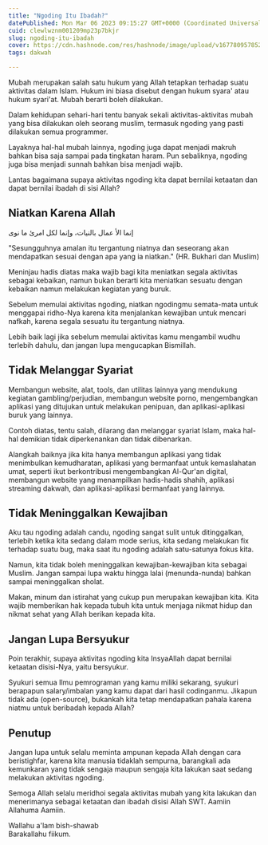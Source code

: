 ```yaml
---
title: "Ngoding Itu Ibadah?"
datePublished: Mon Mar 06 2023 09:15:27 GMT+0000 (Coordinated Universal Time)
cuid: clewlwznm001209mp23p7bkjr
slug: ngoding-itu-ibadah
cover: https://cdn.hashnode.com/res/hashnode/image/upload/v1677809578527/b96fdb19-9455-44b3-9ab8-c71415ccd659.png
tags: dakwah

---
```


Mubah merupakan salah satu hukum yang Allah tetapkan terhadap suatu aktivitas dalam Islam. Hukum ini biasa disebut dengan hukum syara' atau hukum syari'at. Mubah berarti boleh dilakukan.

Dalam kehidupan sehari-hari tentu banyak sekali aktivitas-aktivitas mubah yang bisa dilakukan oleh seorang muslim, termasuk ngoding yang pasti dilakukan semua programmer.

Layaknya hal-hal mubah lainnya, ngoding juga dapat menjadi makruh bahkan bisa saja sampai pada tingkatan haram. Pun sebaliknya, ngoding juga bisa menjadi sunnah bahkan bisa menjadi wajib.

Lantas bagaimana supaya aktivitas ngoding kita dapat bernilai ketaatan dan dapat bernilai ibadah di sisi Allah?

## Niatkan Karena Allah

إنما الأ عمال بالنيات، وإنما لكل امرئ ما نوى

"Sesungguhnya amalan itu tergantung niatnya dan seseorang akan mendapatkan sesuai dengan apa yang ia niatkan." (HR. Bukhari dan Muslim)

Meninjau hadis diatas maka wajib bagi kita meniatkan segala aktivitas sebagai kebaikan, namun bukan berarti kita meniatkan sesuatu dengan kebaikan namun melakukan kegiatan yang buruk.

Sebelum memulai aktivitas ngoding, niatkan ngodingmu semata-mata untuk menggapai ridho-Nya karena kita menjalankan kewajiban untuk mencari nafkah, karena segala sesuatu itu tergantung niatnya.

Lebih baik lagi jika sebelum memulai aktivitas kamu mengambil wudhu terlebih dahulu, dan jangan lupa mengucapkan Bismillah.

## Tidak Melanggar Syariat

Membangun website, alat, tools, dan utilitas lainnya yang mendukung kegiatan gambling/perjudian, membangun website porno, mengembangkan aplikasi yang ditujukan untuk melakukan penipuan, dan aplikasi-aplikasi buruk yang lainnya.

Contoh diatas, tentu salah, dilarang dan melanggar syariat Islam, maka hal-hal demikian tidak diperkenankan dan tidak dibenarkan.

Alangkah baiknya jika kita hanya membangun aplikasi yang tidak menimbulkan kemudharatan, aplikasi yang bermanfaat untuk kemaslahatan umat, seperti ikut berkontribusi mengembangkan Al-Qur'an digital, membangun website yang menampilkan hadis-hadis shahih, aplikasi streaming dakwah, dan aplikasi-aplikasi bermanfaat yang lainnya.

## Tidak Meninggalkan Kewajiban

Aku tau ngoding adalah candu, ngoding sangat sulit untuk ditinggalkan, terlebih ketika kita sedang dalam mode serius, kita sedang melakukan fix terhadap suatu bug, maka saat itu ngoding adalah satu-satunya fokus kita.

Namun, kita tidak boleh meninggalkan kewajiban-kewajiban kita sebagai Muslim. Jangan sampai lupa waktu hingga lalai (menunda-nunda) bahkan sampai meninggalkan sholat.

Makan, minum dan istirahat yang cukup pun merupakan kewajiban kita. Kita wajib memberikan hak kepada tubuh kita untuk menjaga nikmat hidup dan nikmat sehat yang Allah berikan kepada kita.

## Jangan Lupa Bersyukur

Poin terakhir, supaya aktivitas ngoding kita InsyaAllah dapat bernilai ketaatan disisi-Nya, yaitu bersyukur.

Syukuri semua Ilmu pemrograman yang kamu miliki sekarang, syukuri berapapun salary/imbalan yang kamu dapat dari hasil codinganmu. Jikapun tidak ada (open-source), bukankah kita tetap mendapatkan pahala karena niatmu untuk beribadah kepada Allah?

## Penutup

Jangan lupa untuk selalu meminta ampunan kepada Allah dengan cara beristighfar, karena kita manusia tidaklah sempurna, barangkali ada kemunkaran yang tidak sengaja maupun sengaja kita lakukan saat sedang melakukan aktivitas ngoding.

Semoga Allah selalu meridhoi segala aktivitas mubah yang kita lakukan dan menerimanya sebagai ketaatan dan ibadah disisi Allah SWT. Aamiin Allahuma Aamiin.

Wallahu a'lam bish-shawab  
Barakallahu fiikum.